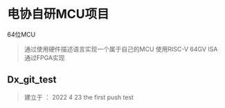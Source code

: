 # 电协自研MCU项目

64位MCU

> 通过使用硬件描述语言实现一个属于自己的MCU
> 使用RISC-V 64GV ISA
> 通过FPGA实现




## Dx_git_test
> 建立于 ： 2022 4 23 
> the first push test     
> 